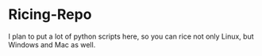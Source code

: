 # Ricing-Repo
I plan to put a lot of python scripts here, so you can rice not only Linux, but Windows and Mac as well.

